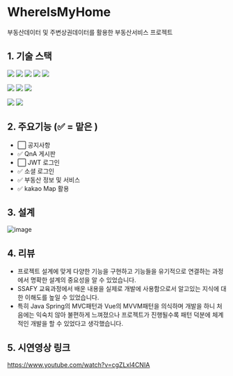 # WhereIsMyHome
부동산데이터 및 주변상권데이터를 활용한 부동산서비스 프로젝트

## 1. 기술 스택
<img src="https://img.shields.io/badge/HTML5-E34F26?style=plastic&logo=HTML5&logoColor=white"/> <img src="https://img.shields.io/badge/CSS3-1572B6?style=plastic&logo=CSS3&logoColor=white"/> <img src="https://img.shields.io/badge/JavaScript-F7DF1E?style=plastic&logo=JavaScript&logoColor=white"/> <img src="https://img.shields.io/badge/Vue.js-4FC08D?style=plastic&logo=Vue.js&logoColor=white"/> <img src="https://img.shields.io/badge/Vuetify-1867C0?style=plastic&logo=Vuetify&logoColor=white"/> 
<p>
<img src="https://img.shields.io/badge/Java-007396?style=plastic&logo=Java&logoColor=white"/> <img src="https://img.shields.io/badge/Spring%20Boot-6DB33F?style=plastic&logo=Spring%20Boot&logoColor=white"/> <img src="https://img.shields.io/badge/MySQL-4479A1?style=plastic&logo=MySQL&logoColor=white"/>
<p>
<img src="https://img.shields.io/badge/GitHub-181717?style=plastic&logo=GitHub&logoColor=white"/>
<img src="https://img.shields.io/badge/Visual%20Studio%20Code-007ACC?style=plastic&logo=Visual%20Studio%20Code&logoColor=white"/>

## 2. 주요기능 (:white_check_mark: = 맡은 )
* :white_large_square: 공지사항
* :white_check_mark: QnA 게시판 
* :white_large_square: JWT 로그인 
* :white_check_mark: 소셜 로그인
* :white_check_mark: 부동산 정보 및 서비스
* :white_check_mark: kakao Map 활용 

## 3. 설계
![image](https://user-images.githubusercontent.com/75747197/210081322-cfc57a10-586e-42d7-9b46-ad7db43ca24a.png)


## 4. 리뷰
* 프로젝트 설계에 맞게 다양한 기능을 구현하고 기능들을 유기적으로 연결하는 과정에서 명확한 설계의 중요성을 알 수 있었습니다.
* SSAFY 교육과정에서 배운 내용을 실제로 개발에 사용함으로서 알고있는 지식에 대한 이해도를 높일 수 있었습니다.
* 특히 Java Spring의 MVC패턴과 Vue의 MVVM패턴을 의식하며 개발을 하니 처음에는 익숙치 않아 불편하게 느껴졌으나 프로젝트가 진행될수록 패턴 덕분에 체계적인 개발을 할 수 있었다고 생각했습니다.

## 5. 시연영상 링크
https://www.youtube.com/watch?v=cgZLxl4CNIA
